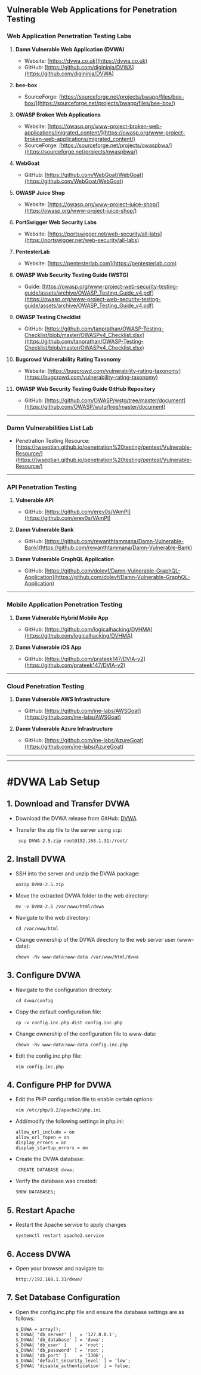 ## Vulnerable Web Applications for Penetration Testing

### Web Application Penetration Testing Labs

1. **Damn Vulnerable Web Application (DVWA)**
   - Website: [https://dvwa.co.uk](https://dvwa.co.uk)
   - GitHub: [https://github.com/digininja/DVWA](https://github.com/digininja/DVWA)

2. **bee-box**
   - SourceForge: [https://sourceforge.net/projects/bwapp/files/bee-box/](https://sourceforge.net/projects/bwapp/files/bee-box/)

3. **OWASP Broken Web Applications**
   - Website: [https://owasp.org/www-project-broken-web-applications/migrated_content/](https://owasp.org/www-project-broken-web-applications/migrated_content/)
   - SourceForge: [https://sourceforge.net/projects/owaspbwa/](https://sourceforge.net/projects/owaspbwa/)

4. **WebGoat**
   - GitHub: [https://github.com/WebGoat/WebGoat](https://github.com/WebGoat/WebGoat)

5. **OWASP Juice Shop**
   - Website: [https://owasp.org/www-project-juice-shop/](https://owasp.org/www-project-juice-shop/)

6. **PortSwigger Web Security Labs**
   - Website: [https://portswigger.net/web-security/all-labs](https://portswigger.net/web-security/all-labs)

7. **PentesterLab**
   - Website: [https://pentesterlab.com](https://pentesterlab.com)

8. **OWASP Web Security Testing Guide (WSTG)**
   - Guide: [https://owasp.org/www-project-web-security-testing-guide/assets/archive/OWASP_Testing_Guide_v4.pdf](https://owasp.org/www-project-web-security-testing-guide/assets/archive/OWASP_Testing_Guide_v4.pdf)

9. **OWASP Testing Checklist**
   - GitHub: [https://github.com/tanprathan/OWASP-Testing-Checklist/blob/master/OWASPv4_Checklist.xlsx](https://github.com/tanprathan/OWASP-Testing-Checklist/blob/master/OWASPv4_Checklist.xlsx)

10. **Bugcrowd Vulnerability Rating Taxonomy**
    - Website: [https://bugcrowd.com/vulnerability-rating-taxonomy](https://bugcrowd.com/vulnerability-rating-taxonomy)

11. **OWASP Web Security Testing Guide GitHub Repository**
    - GitHub: [https://github.com/OWASP/wstg/tree/master/document](https://github.com/OWASP/wstg/tree/master/document)

---

### Damn Vulnerabilities List Lab

- Penetration Testing Resource:  
  [https://twseptian.github.io/penetration%20testing/pentest/Vulnerable-Resource/](https://twseptian.github.io/penetration%20testing/pentest/Vulnerable-Resource/)
---

### API Penetration Testing

1. **Vulnerable API**
   - GitHub: [https://github.com/erev0s/VAmPI](https://github.com/erev0s/VAmPI)

2. **Damn Vulnerable Bank**
   - GitHub: [https://github.com/rewanthtammana/Damn-Vulnerable-Bank](https://github.com/rewanthtammana/Damn-Vulnerable-Bank)

3. **Damn Vulnerable GraphQL Application**
   - GitHub: [https://github.com/dolevf/Damn-Vulnerable-GraphQL-Application](https://github.com/dolevf/Damn-Vulnerable-GraphQL-Application)

---

### Mobile Application Penetration Testing

1. **Damn Vulnerable Hybrid Mobile App**
   - GitHub: [https://github.com/logicalhacking/DVHMA](https://github.com/logicalhacking/DVHMA)

2. **Damn Vulnerable iOS App**
   - GitHub: [https://github.com/prateek147/DVIA-v2](https://github.com/prateek147/DVIA-v2)

---

### Cloud Penetration Testing

1. **Damn Vulnerable AWS Infrastructure**
   - GitHub: [https://github.com/ine-labs/AWSGoat](https://github.com/ine-labs/AWSGoat)

2. **Damn Vulnerable Azure Infrastructure**
   - GitHub: [https://github.com/ine-labs/AzureGoat](https://github.com/ine-labs/AzureGoat)
  

---
---


# #DVWA Lab Setup

## 1. Download and Transfer DVWA

- Download the DVWA release from GitHub: [DVWA](https://github.com/digininja/DVWA)
- Transfer the zip file to the server using `scp`:

       scp DVWA-2.5.zip root@192.168.1.31:/root/

## 2. Install DVWA
- SSH into the server and unzip the DVWA package:
  
      unzip DVWA-2.5.zip

- Move the extracted DVWA folder to the web directory:

      mv -v DVWA-2.5 /var/www/html/dvwa
- Navigate to the web directory:
 
      cd /var/www/html

- Change ownership of the DVWA directory to the web server user (www-data):

      chown -Rv www-data:www-data /var/www/html/dvwa

## 3. Configure DVWA

- Navigate to the configuration directory:

      cd dvwa/config

- Copy the default configuration file:
  
      cp -v config.inc.php.dist config.inc.php

- Change ownership of the configuration file to www-data:

      chown -Rv www-data:www-data config.inc.php

- Edit the config.inc.php file:

      vim config.inc.php

## 4. Configure PHP for DVWA

- Edit the PHP configuration file to enable certain options:

      vim /etc/php/8.2/apache2/php.ini

- Add/modify the following settings in php.ini:

      allow_url_include = on
      allow_url_fopen = on
      display_errors = on
      display_startup_errors = on

- Create the DVWA database:

       CREATE DATABASE dvwa;

- Verify the database was created:

      SHOW DATABASES;

## 5. Restart Apache

- Restart the Apache service to apply changes

      systemctl restart apache2.service

## 6. Access DVWA

- Open your browser and navigate to:

      http://192.168.1.31/dvwa/

## 7. Set Database Configuration

- Open the config.inc.php file and ensure the database settings are as follows:

      $_DVWA = array();
      $_DVWA[ 'db_server' ]   = '127.0.0.1';
      $_DVWA[ 'db_database' ] = 'dvwa';
      $_DVWA[ 'db_user' ]     = 'root';
      $_DVWA[ 'db_password' ] = 'root';
      $_DVWA[ 'db_port' ]     = '3306';
      $_DVWA[ 'default_security_level' ] = 'low';
      $_DVWA[ 'disable_authentication' ] = false;


  

